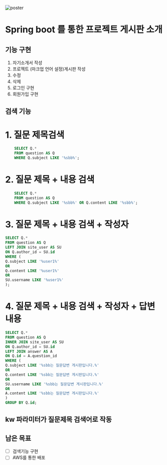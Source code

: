 ![poster]("C:\Users\김명현\Desktop\portfolio.png")
# Spring boot 를 통한 프로젝트 게시판 소개
## 기능 구현
1. 자기소개서 작성
2. 프로젝트 (마크업 언어 설정)게시판 작성
2. 수정
3. 삭제
4. 로그인 구현
5. 회원가입 구현

## 검색 기능
# 1. 질문 제목검색
```sql
    SELECT Q.*
    FROM question AS Q
    WHERE Q.subject LIKE '%sbb%';
```


# 2. 질문 제목 + 내용 검색
```sql
    SELECT Q.*
    FROM question AS Q
    WHERE Q.subject LIKE '%sbb%' OR Q.content LIKE '%sbb%';
```


# 3. 질문 제목 + 내용 검색 + 작성자
```sql
SELECT Q.*
FROM question AS Q
LEFT JOIN site_user AS SU
ON Q.author_id = SU.id
WHERE (
Q.subject LIKE '%user1%'
OR
Q.content LIKE '%user1%'
OR
SU.username LIKE '%user1%'
);

```
# 4. 질문 제목 + 내용 검색 + 작성자 + 답변 내용
```sql
SELECT Q.*
FROM question AS Q
INNER JOIN site_user AS SU
ON Q.author_id = SU.id
LEFT JOIN answer AS A
ON Q.id = A.question_id
WHERE (
Q.subject LIKE '%sbb는 질문답변 게시판입니다.%'
OR
Q.content LIKE '%sbb는 질문답변 게시판입니다.%'
OR
SU.username LIKE '%sbb는 질문답변 게시판입니다.%'
OR
A.content LIKE '%sbb는 질문답변 게시판입니다.%'
)
GROUP BY Q.id;
```

## kw 파라미터가 질문제목 검색어로 작동



## 남은 목표
- [ ] 검색기능 구현
- [ ] AWS를 통한 배포

```java

```
